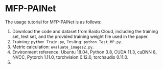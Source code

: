 # MFP-PAINet
The usage tutorial for MFP-PAINet is as follows:  
1. Download the code and dataset from Baidu Cloud, including the training set, test set, and the provided training weight file used in the paper.  
2. Training: `python Train.py`, Testing: `python Test_MP.py`.  
3. Metric calculation: `evaluate_images2.py`.  
4. Environment reference: Ubuntu 18.04, Python 3.8, CUDA 11.3, cuDNN 8, NVCC, Pytorch 1.11.0, torchvision 0.12.0, torchaudio 0.11.0.
5. 
